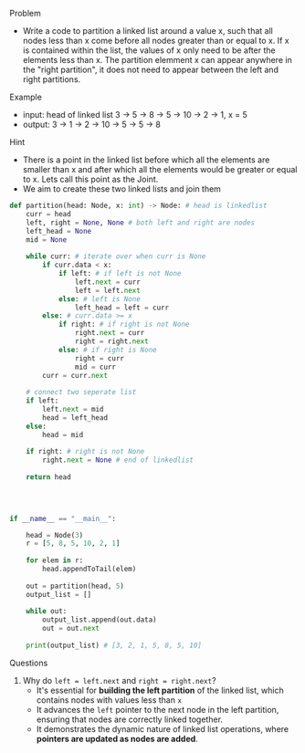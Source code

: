 
Problem
- Write a code to partition a linked list around a value x, such that all nodes less than x come before all nodes greater than or equal to x. If x is contained within the list, the values of x only need to be after the elements less than x. The partition elemment x can appear anywhere in the "right partition", it does not need to appear between the left and right partitions.

Example
- input: head of linked list 3 -> 5 -> 8 -> 5 -> 10 -> 2 -> 1, x = 5
- output: 3 -> 1 -> 2 -> 10 -> 5 -> 5 -> 8

Hint
- There is a point in the linked list before which all the elements are smaller than x and after which all the elements would be greater or equal to x. Lets call this point as the Joint.
- We aim to create these two linked lists and join them

```python
def partition(head: Node, x: int) -> Node: # head is linkedlist
	curr = head
	left, right = None, None # both left and right are nodes
	left_head = None
	mid = None
	
	while curr: # iterate over when curr is None
		if curr.data < x:
			if left: # if left is not None
				left.next = curr
				left = left.next
			else: # left is None
				left_head = left = curr
		else: # curr.data >= x
			if right: # if right is not None
				right.next = curr
				right = right.next
			else: # if right is None
				right = curr
				mid = curr
		curr = curr.next
		
	# connect two seperate list
	if left:
		left.next = mid
		head = left_head
	else:
		head = mid
		
	if right: # right is not None
		right.next = None # end of linkedlist
		
	return head

  
  

if __name__ == "__main__":

	head = Node(3)
	r = [5, 8, 5, 10, 2, 1]
	
	for elem in r:
		head.appendToTail(elem)
	
	out = partition(head, 5)
	output_list = []
	
	while out:
		output_list.append(out.data)
		out = out.next
		
	print(output_list) # [3, 2, 1, 5, 8, 5, 10]
```

Questions
1. Why do `left = left.next` and `right = right.next`?
	- It's essential for **building the left partition** of the linked list, which contains nodes with values less than `x`
	- It advances the `left` pointer to the next node in the left partition, ensuring that nodes are correctly linked together. 
	- It demonstrates the dynamic nature of linked list operations, where **pointers are updated as nodes are added**. 